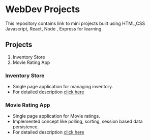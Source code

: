 # WebDev Projects
This repository contains link to mini projects built using HTML,CSS Javascript, React, Node , Express for learning.

## Projects
1. Inventory Store
2. Movie Rating App

### Inventory Store
* Single page application for managing inventory.
* For detailed description  [click here](https://github.com/dj0894/InventoryStore)

### Movie Rating App
* Single page application for Movie ratings.
* Implemented concept like polling, sorting, session based data persistence.
* For detailed description [click here](https://github.com/dj0894/MovieRatingApp)











